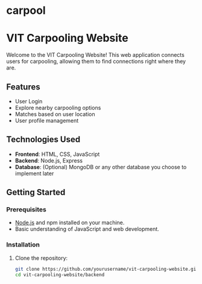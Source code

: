 # carpool
# VIT Carpooling Website

Welcome to the VIT Carpooling Website! This web application connects users for carpooling, allowing them to find connections right where they are. 

## Features

- User Login
- Explore nearby carpooling options
- Matches based on user location
- User profile management

## Technologies Used

- **Frontend**: HTML, CSS, JavaScript
- **Backend**: Node.js, Express
- **Database**: (Optional) MongoDB or any other database you choose to implement later

## Getting Started

### Prerequisites

- [Node.js](https://nodejs.org/) and npm installed on your machine.
- Basic understanding of JavaScript and web development.

### Installation

1. Clone the repository:

   ```bash
   git clone https://github.com/yourusername/vit-carpooling-website.git
   cd vit-carpooling-website/backend
